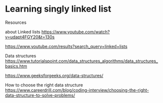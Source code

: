 # Learning singly linked list

Resources 

about Linked lists
 https://www.youtube.com/watch?v=udapt4FGY20&t=130s

 https://www.youtube.com/results?search_query=linked+lists


 Data structures https://www.tutorialspoint.com/data_structures_algorithms/data_structures_basics.htm

 https://www.geeksforgeeks.org/data-structures/

 How to choose the right data structure  https://www.careerdrill.com/blog/coding-interview/choosing-the-right-data-structure-to-solve-problems/


